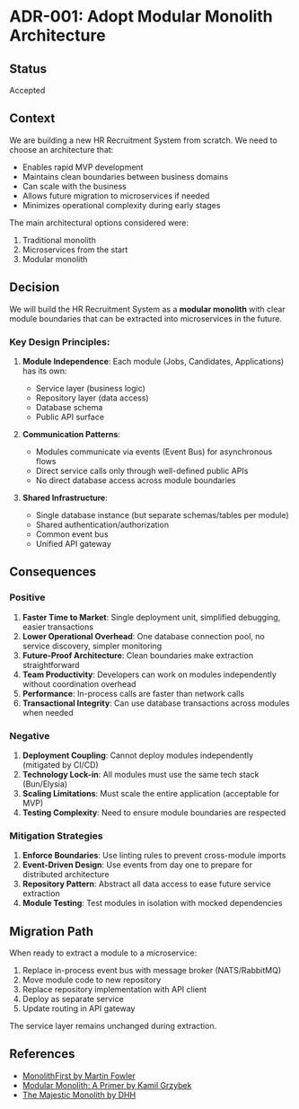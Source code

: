 # ADR-001: Adopt Modular Monolith Architecture

## Status

Accepted

## Context

We are building a new HR Recruitment System from scratch. We need to choose an architecture that:
- Enables rapid MVP development
- Maintains clean boundaries between business domains
- Can scale with the business
- Allows future migration to microservices if needed
- Minimizes operational complexity during early stages

The main architectural options considered were:
1. Traditional monolith
2. Microservices from the start
3. Modular monolith

## Decision

We will build the HR Recruitment System as a **modular monolith** with clear module boundaries that can be extracted into microservices in the future.

### Key Design Principles:

1. **Module Independence**: Each module (Jobs, Candidates, Applications) has its own:
   - Service layer (business logic)
   - Repository layer (data access)
   - Database schema
   - Public API surface

2. **Communication Patterns**:
   - Modules communicate via events (Event Bus) for asynchronous flows
   - Direct service calls only through well-defined public APIs
   - No direct database access across module boundaries

3. **Shared Infrastructure**:
   - Single database instance (but separate schemas/tables per module)
   - Shared authentication/authorization
   - Common event bus
   - Unified API gateway

## Consequences

### Positive

1. **Faster Time to Market**: Single deployment unit, simplified debugging, easier transactions
2. **Lower Operational Overhead**: One database connection pool, no service discovery, simpler monitoring
3. **Future-Proof Architecture**: Clean boundaries make extraction straightforward
4. **Team Productivity**: Developers can work on modules independently without coordination overhead
5. **Performance**: In-process calls are faster than network calls
6. **Transactional Integrity**: Can use database transactions across modules when needed

### Negative

1. **Deployment Coupling**: Cannot deploy modules independently (mitigated by CI/CD)
2. **Technology Lock-in**: All modules must use the same tech stack (Bun/Elysia)
3. **Scaling Limitations**: Must scale the entire application (acceptable for MVP)
4. **Testing Complexity**: Need to ensure module boundaries are respected

### Mitigation Strategies

1. **Enforce Boundaries**: Use linting rules to prevent cross-module imports
2. **Event-Driven Design**: Use events from day one to prepare for distributed architecture
3. **Repository Pattern**: Abstract all data access to ease future service extraction
4. **Module Testing**: Test modules in isolation with mocked dependencies

## Migration Path

When ready to extract a module to a microservice:

1. Replace in-process event bus with message broker (NATS/RabbitMQ)
2. Move module code to new repository
3. Replace repository implementation with API client
4. Deploy as separate service
5. Update routing in API gateway

The service layer remains unchanged during extraction.

## References

- [MonolithFirst by Martin Fowler](https://martinfowler.com/bliki/MonolithFirst.html)
- [Modular Monolith: A Primer by Kamil Grzybek](https://www.kamilgrzybek.com/design/modular-monolith-primer/)
- [The Majestic Monolith by DHH](https://m.signalvnoise.com/the-majestic-monolith/)